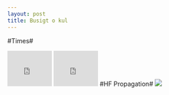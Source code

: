 ```yaml
---
layout: post
title: Busigt o kul
---
```

#Times#
<iframe
src="http://free.timeanddate.com/clock/i6dqejni/n101/tlfi27/fn2/tcccc/bo2/ts1/ta1" frameborder="0" width="100" height="80"></iframe>
<iframe src="http://free.timeanddate.com/clock/i6dqejni/tlfi27/fn2/tcccc/bo2/ts1/ta1" frameborder="0" width="100" height="80"></iframe>
#HF Propagation#
<a href="http://www.hamqsl.com/solar.html" title="Click to add Solar-Terrestrial Data to your website!"><img src="http://www.hamqsl.com/solarvhf.php"></a>


